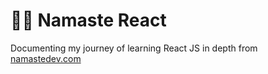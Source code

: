 # 🙏🏼 Namaste React

Documenting my journey of learning React JS in depth from [namastedev.com](https://namastedev.com)
